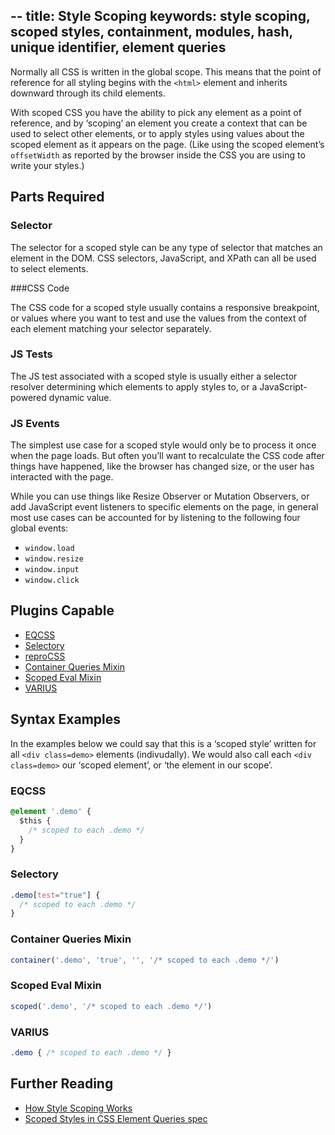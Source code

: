 --
title: Style Scoping
keywords: style scoping, scoped styles, containment, modules, hash, unique identifier, element queries
---

Normally all CSS is written in the global scope. This means that the point of reference for all styling begins with the `<html>` element and inherits downward through its child elements.

With scoped CSS you have the ability to pick any element as a point of reference, and by ‘scoping’ an element you create a context that can be used to select other elements, or to apply styles using values about the scoped element as it appears on the page. (Like using the scoped element’s `offsetWidth` as reported by the browser inside the CSS you are using to write your styles.)

## Parts Required

### Selector

The selector for a scoped style can be any type of selector that matches an element in the DOM. CSS selectors, JavaScript, and XPath can all be used to select elements.

###CSS Code

The CSS code for a scoped style usually contains a responsive breakpoint, or values where you want to test and use the values from the context of each element matching your selector separately.

### JS Tests

The JS test associated with a scoped style is usually either a selector resolver determining which elements to apply styles to, or a JavaScript-powered dynamic value.

### JS Events

The simplest use case for a scoped style would only be to process it once when the page loads. But often you’ll want to recalculate the CSS code after things have happened, like the browser has changed size, or the user has interacted with the page.

While you can use things like Resize Observer or Mutation Observers, or add JavaScript event listeners to specific elements on the page, in general most use cases can be accounted for by listening to the following four global events:

- `window.load`
- `window.resize`
- `window.input`
- `window.click`

## Plugins Capable

- [EQCSS](../plugins/eqcss.html)
- [Selectory](../plugins/selectory.html)
- [reproCSS](../plugins/reprocss.html)
- [Container Queries Mixin](../plugins/container-queries-mixin.html)
- [Scoped Eval Mixin](../plugins/scoped-eval-mixin.html)
- [VARIUS](../plugins/varius.html)

## Syntax Examples

In the examples below we could say that this is a ‘scoped style’ written for all `<div class=demo>` elements (indivudally). We would also call each `<div class=demo>` our ‘scoped element’, or ‘the element in our scope’.

### EQCSS

```css
@element '.demo' {
  $this {
    /* scoped to each .demo */
  }
}
```

### Selectory

```css
.demo[test="true"] {
  /* scoped to each .demo */
}
```

### Container Queries Mixin

```javascript
container('.demo', 'true', '', '/* scoped to each .demo */')
```

### Scoped Eval Mixin

```javascript
scoped('.demo', '/* scoped to each .demo */')
```

### VARIUS

```css
.demo { /* scoped to each .demo */ }
```

## Further Reading

- [How Style Scoping Works](https://codepen.io/tomhodgins/post/how-style-scoping-works-with-element-queries)
- [Scoped Styles in CSS Element Queries spec](https://tomhodgins.github.io/element-queries-spec/element-queries.html#scoped-styles)